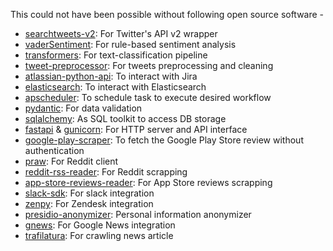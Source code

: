 This could not have been possible without following open source software -
- [searchtweets-v2](https://github.com/twitterdev/search-tweets-python): For Twitter's API v2 wrapper
- [vaderSentiment](https://github.com/cjhutto/vaderSentiment): For rule-based sentiment analysis
- [transformers](https://github.com/huggingface/transformers): For text-classification pipeline
- [tweet-preprocessor](https://github.com/s/preprocessor): For tweets preprocessing and cleaning
- [atlassian-python-api](https://github.com/atlassian-api/atlassian-python-api): To interact with Jira
- [elasticsearch](https://github.com/elastic/elasticsearch-py): To interact with Elasticsearch
- [apscheduler](https://github.com/agronholm/apscheduler): To schedule task to execute desired workflow
- [pydantic](https://github.com/samuelcolvin/pydantic): For data validation
- [sqlalchemy](https://github.com/sqlalchemy/sqlalchemy): As SQL toolkit to access DB storage
- [fastapi](https://fastapi.tiangolo.com/) & [gunicorn](https://gunicorn.org/): For HTTP server and API interface
- [google-play-scraper](https://github.com/JoMingyu/google-play-scraper): To fetch the Google Play Store review without authentication
- [praw](https://github.com/praw-dev/praw): For Reddit client
- [reddit-rss-reader](https://github.com/lalitpagaria/reddit-rss-reader): For Reddit scrapping
- [app-store-reviews-reader](https://github.com/lalitpagaria/app_store_reviews_reader): For App Store reviews scrapping
- [slack-sdk](https://github.com/slackapi/python-slack-sdk): For slack integration
- [zenpy](https://github.com/facetoe/zenpy): For Zendesk integration
- [presidio-anonymizer](https://github.com/microsoft/presidio): Personal information anonymizer
- [gnews](https://github.com/ranahaani/GNews): For Google News integration
- [trafilatura](https://github.com/adbar/trafilatura): For crawling news article
